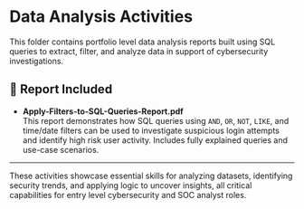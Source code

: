 # Data Analysis Activities

This folder contains portfolio level data analysis reports built using SQL queries to extract, filter, and analyze data in support of cybersecurity investigations.

## 📄 Report Included

- **Apply-Filters-to-SQL-Queries-Report.pdf**  
  This report demonstrates how SQL queries using `AND`, `OR`, `NOT`, `LIKE`, and time/date filters can be used to investigate suspicious login attempts and identify high risk user activity. Includes fully explained queries and use-case scenarios.

---

These activities showcase essential skills for analyzing datasets, identifying security trends, and applying logic to uncover insights, all critical capabilities for entry level cybersecurity and SOC analyst roles.
